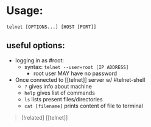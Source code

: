 
# Usage: 
```
telnet [OPTIONS...] [HOST [PORT]]
```

## useful options:
- logging in as #root:
	- syntax: ``telnet --user=root [IP ADDRESS]``
		- root user MAY have no password
- Once connected to [[telnet]] server w/ #telnet-shell
	- ``?`` gives info about machine
	- ``help`` gives list of commands
	- ``ls`` lists present files/directories
	- ``cat [filename]`` prints content of file to terminal

>[!related]
>[[telnet]]
